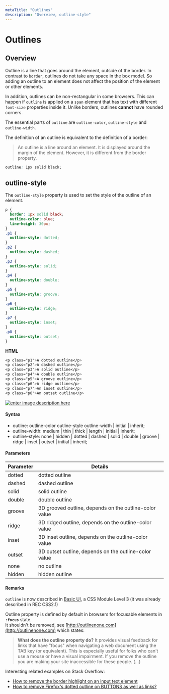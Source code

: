 ```yaml
---
metaTitle: "Outlines"
description: "Overview, outline-style"
---
```


# Outlines

## Overview

Outline is a line that goes around the element, outside of the border. In contrast to `border`, outlines do not take any space in the box model. So adding an outline to an element does not affect the position of the element or other elements.

In addition, outlines can be non-rectangular in some browsers. This can happen if `outline` is applied on a `span` element that has text with different `font-size` properties inside it. Unlike borders, outlines **cannot** have rounded corners.

The essential parts of `outline` are `outline-color`, `outline-style` and `outline-width`.

The definition of an outline is equivalent to the definition of a border:

> An outline is a line around an element. It is displayed around the margin of the element. However, it is different from the border property.

```css
outline: 1px solid black;
```

## outline-style

The `outline-style` property is used to set the style of the outline of an element.

```css
p {
  border: 1px solid black;
  outline-color: blue;
  line-height: 30px;
}
.p1 {
  outline-style: dotted;
}
.p2 {
  outline-style: dashed;
}
.p3 {
  outline-style: solid;
}
.p4 {
  outline-style: double;
}
.p5 {
  outline-style: groove;
}
.p6 {
  outline-style: ridge;
}
.p7 {
  outline-style: inset;
}
.p8 {
  outline-style: outset;
}
```

**HTML**

```css
<p class="p1">A dotted outline</p>
<p class="p2">A dashed outline</p>
<p class="p3">A solid outline</p>
<p class="p4">A double outline</p>
<p class="p5">A groove outline</p>
<p class="p6">A ridge outline</p>
<p class="p7">An inset outline</p>
<p class="p8">An outset outline</p>

```

[<img src="https://i.stack.imgur.com/KHAoO.png" alt="enter image description here" />](https://i.stack.imgur.com/KHAoO.png)

#### Syntax

- outline: outline-color outline-style outline-width | initial | inherit;
- outline-width: medium | thin | thick | length | initial | inherit;
- outline-style: none | hidden | dotted | dashed | solid | double | groove | ridge | inset | outset | initial | inherit;

#### Parameters

| Parameter | Details                                                |
| --------- | ------------------------------------------------------ |
| dotted    | dotted outline                                         |
| dashed    | dashed outline                                         |
| solid     | solid outline                                          |
| double    | double outline                                         |
| groove    | 3D grooved outline, depends on the outline-color value |
| ridge     | 3D ridged outline, depends on the outline-color value  |
| inset     | 3D inset outline, depends on the outline-color value   |
| outset    | 3D outset outline, depends on the outline-color value  |
| none      | no outline                                             |
| hidden    | hidden outline                                         |

#### Remarks

`outline` is now described in [Basic UI](https://www.w3.org/TR/css-ui-3/#outline-props), a CSS Module Level 3 (it was already described in REC CSS2.1)

Outline property is defined by default in browsers for focusable elements in **`:focus`** state.<br />
It shouldn't be removed, see [http://outlinenone.com](http://outlinenone.com) which states:

> **What does the outline property do?**
> It provides visual feedback for links that have "focus" when navigating a web document using the TAB key (or equivalent). This is especially useful for folks who can't use a mouse or have a visual impairment. If you remove the outline you are making your site inaccessible for these people. (…)

Interesting related examples on Stack Overflow:

- [How to remove the border highlight on an input text element](http://stackoverflow.com/questions/1457849/how-to-remove-the-border-highlight-on-an-input-text-element?rq=1)
- [How to remove Firefox&#39;s dotted outline on BUTTONS as well as links?](http://stackoverflow.com/questions/71074/how-to-remove-firefoxs-dotted-outline-on-buttons-as-well-as-links?rq=1)
